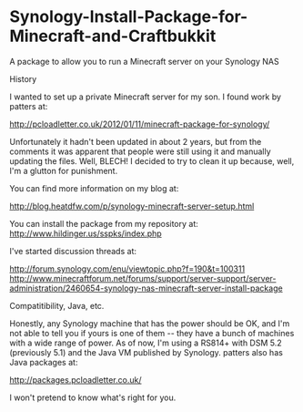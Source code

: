 # Synology-Install-Package-for-Minecraft-and-Craftbukkit
A package to allow you to run a Minecraft server on your Synology NAS

History

I wanted to set up a private Minecraft server for my son.  I found work by patters at:

http://pcloadletter.co.uk/2012/01/11/minecraft-package-for-synology/

Unfortunately it hadn't been updated in about 2 years, but from the comments it was apparent that people were still
using it and manually updating the files.  Well, BLECH!  I decided to try to clean it up because, well, I'm a glutton
for punishment.

You can find more information on my blog at:

http://blog.heatdfw.com/p/synology-minecraft-server-setup.html

You can install the package from my repository at:
http://www.hildinger.us/sspks/index.php

I've started discussion threads at:

http://forum.synology.com/enu/viewtopic.php?f=190&t=100311
http://www.minecraftforum.net/forums/support/server-support/server-administration/2460654-synology-nas-minecraft-server-install-package

Compatitibility, Java, etc.

Honestly, any Synology machine that has the power should be OK, and I'm not able to tell you if yours is one of them -- they have a bunch of machines with a wide range of power.
As of now, I'm using a RS814+ with DSM 5.2 (previously 5.1) and the Java VM published by Synology.  patters also has Java packages at:

http://packages.pcloadletter.co.uk/

I won't pretend to know what's right for you.
